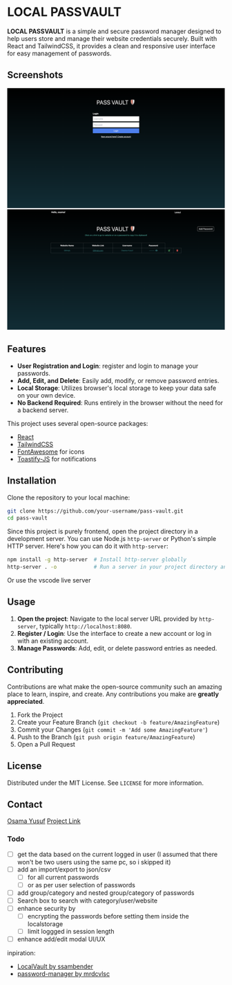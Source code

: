 # LOCAL PASSVAULT

**LOCAL PASSVAULT** is a simple and secure password manager designed to help users store and manage their website credentials securely. Built with React and TailwindCSS, it provides a clean and responsive user interface for easy management of passwords.

## Screenshots

![Local Vault](./imgs/login.png)
![Local Vault](./imgs/dashboard.png)

## Features

* **User Registration and Login**: register and login to manage your passwords.
* **Add, Edit, and Delete**: Easily add, modify, or remove password entries.
* **Local Storage**: Utilizes browser's local storage to keep your data safe on your own device.
* **No Backend Required**: Runs entirely in the browser without the need for a backend server.

This project uses several open-source packages:
* [React](https://reactjs.org/)
* [TailwindCSS](https://tailwindcss.com/)
* [FontAwesome](https://fontawesome.com/) for icons
* [Toastify-JS](https://github.com/apvarun/toastify-js) for notifications

## Installation

Clone the repository to your local machine:

```bash
git clone https://github.com/your-username/pass-vault.git
cd pass-vault
```

Since this project is purely frontend, open the project directory in a development server. You can use Node.js `http-server` or Python's simple HTTP server. Here's how you can do it with `http-server`:

```bash
npm install -g http-server  # Install http-server globally
http-server . -o            # Run a server in your project directory and open in browser
```

Or use the vscode live server

## Usage

1. **Open the project**: Navigate to the local server URL provided by `http-server`, typically `http://localhost:8080`.
2. **Register / Login**: Use the interface to create a new account or log in with an existing account.
3. **Manage Passwords**: Add, edit, or delete password entries as needed.

## Contributing

Contributions are what make the open-source community such an amazing place to learn, inspire, and create. Any contributions you make are **greatly appreciated**.

1. Fork the Project
2. Create your Feature Branch (`git checkout -b feature/AmazingFeature`)
3. Commit your Changes (`git commit -m 'Add some AmazingFeature'`)
4. Push to the Branch (`git push origin feature/AmazingFeature`)
5. Open a Pull Request

## License

Distributed under the MIT License. See `LICENSE` for more information.

## Contact

[Osama Yusuf](osama9mohamed5@gmail.com)
[Project Link](https://github.com/osama-yusuf/LOCAL-PASSVAULT)


### Todo

- [ ] get the data based on the current logged in user (I assumed that there won't be two users using the same pc, so i skipped it)
- [ ] add an import/export to json/csv 
  - [ ] for all current passwords
  - [ ] or as per user selection of passwords  
- [ ] add group/category and nested group/category of passwords
- [ ] Search box to search with category/user/website
- [ ] enhance security by 
  - [ ] encrypting the passwords before setting them inside the localstorage
  - [ ] limit loggged in session length
- [ ] enhance add/edit modal UI/UX 

inpiration:
- [LocalVault by ssambender](https://github.com/ssambender/LocalVault)
- [password-manager by mrdcvlsc](https://github.com/mrdcvlsc/password-manager)